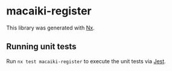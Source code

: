 # macaiki-register

This library was generated with [Nx](https://nx.dev).

## Running unit tests

Run `nx test macaiki-register` to execute the unit tests via [Jest](https://jestjs.io).

